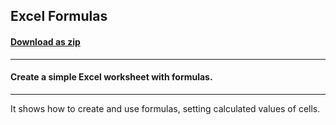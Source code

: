 ## Excel Formulas
#### [Download as zip](https://minhaskamal.github.io/DownGit/#/home?url=https://github.com/GrapeCity/ComponentOne-WinForms-Samples/tree/master/NetFramework\Excel\CS\ExcelFormulas)
____
#### Create a simple Excel worksheet with formulas.
____
It shows how to create and use formulas, setting calculated values of cells.
